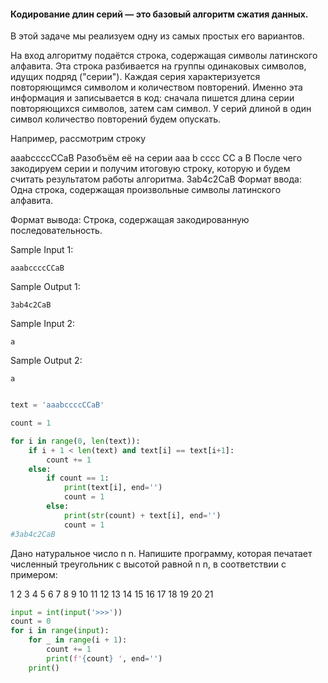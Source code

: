 #### Кодирование длин серий — это базовый алгоритм сжатия данных.

В этой задаче мы реализуем одну из самых простых его вариантов.

На вход алгоритму подаётся строка, содержащая символы латинского алфавита. Эта строка разбивается на группы одинаковых символов, идущих подряд ("серии"). Каждая серия характеризуется повторяющимся символом и количеством повторений. Именно эта информация и записывается в код: сначала пишется длина серии повторяющихся символов, затем сам символ. У серий длиной в один символ количество повторений будем опускать.

Например, рассмотрим строку

aaabccccCCaB
Разобъём её на серии
aaa b cccc CC a B
После чего закодируем серии и получим итоговую строку, которую и будем считать результатом работы алгоритма.
3ab4c2CaB
Формат ввода:
Одна строка, содержащая произвольные символы латинского алфавита.

Формат вывода:
Строка, содержащая закодированную последовательность.

Sample Input 1:
```
aaabccccCCaB
```
Sample Output 1:
```
3ab4c2CaB
```
Sample Input 2:
```
a
```
Sample Output 2:
```
a
```
```python

text = 'aaabccccCCaB'

count = 1

for i in range(0, len(text)):
    if i + 1 < len(text) and text[i] == text[i+1]:
        count += 1
    else:
        if count == 1:
            print(text[i], end='')
            count = 1
        else:
            print(str(count) + text[i], end='')
            count = 1
#3ab4c2CaB
```
Дано натуральное число 
n
n. Напишите программу, которая печатает численный треугольник с высотой равной 
n
n, в соответствии с примером:

1
2 3
4 5 6
7 8 9 10
11 12 13 14 15
16 17 18 19 20 21
```python
input = int(input('>>>'))
count = 0
for i in range(input):
    for _ in range(i + 1):
        count += 1
        print(f'{count} ', end='')
    print()
    
```
